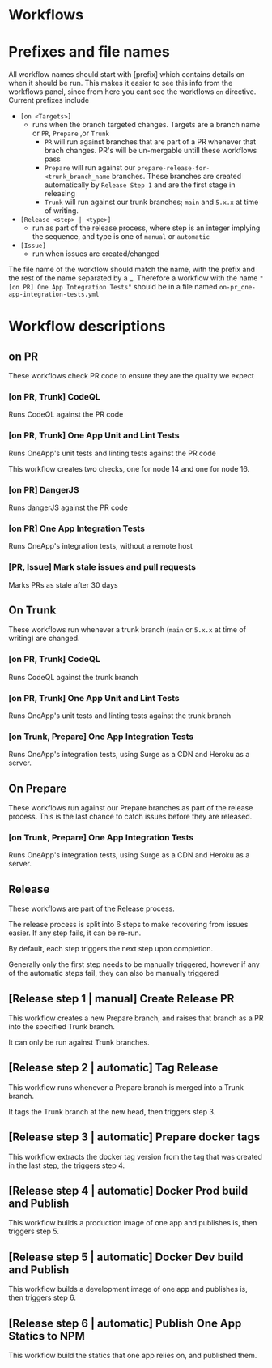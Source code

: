 # Workflows

# Prefixes and file names
All workflow names should start with [prefix] which contains details on when it should be run. This makes it easier to see this info from the workflows panel, since from here you cant see the workflows `on` directive.
Current prefixes include
* `[on <Targets>]`
  * runs when the branch targeted changes. Targets are a branch name or `PR`, `Prepare` ,or `Trunk`
    * `PR` will run against branches that are part of a PR whenever that brach changes. PR's will be un-mergable untill these workflows pass
    * `Prepare` will run against our `prepare-release-for-<trunk_branch_name` branches. These branches are created automatically by `Release Step 1` and are the first stage in releasing
    * `Trunk` will run against our trunk branches; `main` and `5.x.x` at time of writing.
* `[Release <step> | <type>]`
  * run as part of the release process, where step is an integer implying the sequence, and type is one of `manual` or `automatic`
* `[Issue]`
  * run when issues are created/changed

The file name of the workflow should match the name, with the prefix and the rest of the name separated by a _. Therefore a workflow with the name `"[on PR] One App Integration Tests"` should be in a file named `on-pr_one-app-integration-tests.yml`

# Workflow descriptions

## on PR
These workflows check PR code to ensure they are the quality we expect

### [on PR, Trunk] CodeQL
Runs CodeQL against the PR code

### [on PR, Trunk] One App Unit and Lint Tests
Runs OneApp's unit tests and linting tests against the PR code

This workflow creates two checks, one for node 14 and one for node 16.

### [on PR] DangerJS
Runs dangerJS against the PR code

### [on PR] One App Integration Tests
Runs OneApp's integration tests, without a remote host

### [PR, Issue] Mark stale issues and pull requests
Marks PRs as stale after 30 days

## On Trunk
These workflows run whenever a trunk branch (`main` or `5.x.x` at time of writing) are changed.

### [on PR, Trunk] CodeQL
Runs CodeQL against the trunk branch

### [on PR, Trunk] One App Unit and Lint Tests
Runs OneApp's unit tests and linting tests against the trunk branch

### [on Trunk, Prepare] One App Integration Tests
Runs OneApp's integration tests, using Surge as a CDN and Heroku as a server.

## On Prepare
These workflows run against our Prepare branches as part of the release process. This is the last chance to catch issues before they are released.

### [on Trunk, Prepare] One App Integration Tests
Runs OneApp's integration tests, using Surge as a CDN and Heroku as a server.

## Release
These workflows are part of the Release process.

The release process is split into 6 steps to make recovering from issues easier. If any step fails, it can be re-run.

By default, each step triggers the next step upon completion.

Generally only the first step needs to be manually triggered, however if any of the automatic steps fail, they can also be manually triggered

## [Release step 1 | manual] Create Release PR
This workflow creates a new Prepare branch, and raises that branch as a PR into the specified Trunk branch.

It can only be run against Trunk branches.

## [Release step 2 | automatic] Tag Release
This workflow runs whenever a Prepare branch is merged into a Trunk branch.

It tags the Trunk branch at the new head, then triggers step 3.

## [Release step 3 | automatic] Prepare docker tags
This workflow extracts the docker tag version from the tag that was created in the last step, the triggers step 4.

## [Release step 4 | automatic] Docker Prod build and Publish
This workflow builds a production image of one app and publishes is, then triggers step 5.

## [Release step 5 | automatic] Docker Dev build and Publish
This workflow builds a development image of one app and publishes is, then triggers step 6.

## [Release step 6 | automatic] Publish One App Statics to NPM
This workflow build the statics that one app relies on, and published them.
